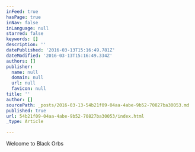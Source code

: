 ```yaml
---
inFeed: true
hasPage: true
inNav: false
inLanguage: null
starred: false
keywords: []
description: ''
datePublished: '2016-03-13T15:16:49.781Z'
dateModified: '2016-03-13T15:16:49.334Z'
authors: []
publisher:
  name: null
  domain: null
  url: null
  favicon: null
title: ''
author: []
sourcePath: _posts/2016-03-13-54b21f09-04aa-4abe-9b52-70827ba30053.md
published: true
url: 54b21f09-04aa-4abe-9b52-70827ba30053/index.html
_type: Article

---
```

Welcome to Black Orbs